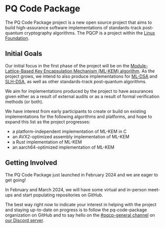 # PQ Code Package

The PQ Code Package project is a new open source project that aims to build high-assurance software implementations of standards-track post-quantum cryptography algorithms.  The PQCP is a project within the [Linux Foundation](https://linuxfoundation.org/).

## Initial Goals

Our initial focus in the first phase of the project will be on the [Module-Lattice-Based Key Encapsulation Mechanism (ML-KEM) algorithm](https://csrc.nist.gov/pubs/fips/203/ipd).  As the project grows, we intend to also produce implementations for [ML-DSA](https://csrc.nist.gov/pubs/fips/204/ipd) and [SLH-DSA](https://csrc.nist.gov/pubs/fips/205/ipd), as well as other standards-track post-quantum algorithms.

We aim for implementations produced by the project to have assurances given either as a result of external audits or as a result of formal verification methods (or both).

We have interest from early participants to create or build on existing implementations for the following algorithms and platforms, and hope to expand this list as the project progresses:

- a platform-independent implementation of ML-KEM in C
- an AVX2-optimized assembly implementation of ML-KEM
- a Rust implementation of ML-KEM
- an aarch64-optimized implementation of ML-KEM

## Getting Involved

The PQ Code Package just launched in February 2024 and we are eager to get going!  

In February and March 2024, we will have some virtual and in-person meet-ups and start populating repositories on GitHub.

The best way right now to indicate your interest in helping with the project and staying up-to-date on progress is to follow the pq-code-package organization on GitHub and to say hello on the [#pqcp-general channel](https://discordapp.com/channels/1202723482224295936/1203396039977996359) on [our Discord server](https://discord.gg/gv8YN5bb).
